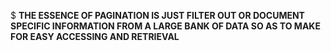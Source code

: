 $ **THE ESSENCE OF PAGINATION IS JUST FILTER OUT OR DOCUMENT SPECIFIC INFORMATION FROM A LARGE BANK OF DATA SO AS TO MAKE FOR EASY ACCESSING AND RETRIEVAL**
